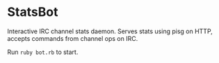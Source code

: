 StatsBot
========

Interactive IRC channel stats daemon. Serves stats using pisg on HTTP, accepts commands from channel ops on IRC.

Run `ruby bot.rb` to start.

